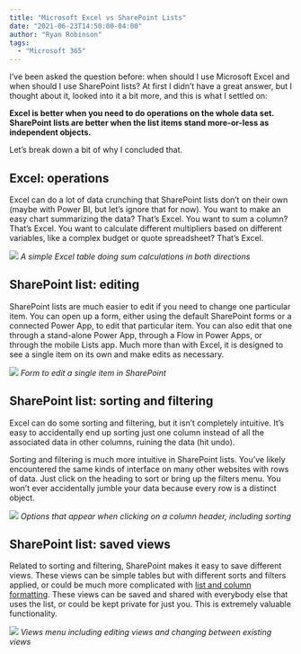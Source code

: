 ```yaml
---
title: "Microsoft Excel vs SharePoint Lists"
date: "2021-06-23T14:50:00-04:00"
author: "Ryan Robinson"
tags:
  - "Microsoft 365"
---
```


I’ve been asked the question before: when should I use Microsoft Excel and when should I use SharePoint lists? At first I didn’t have a great answer, but I thought about it, looked into it a bit more, and this is what I settled on:

**Excel is better when you need to do operations on the whole data set. SharePoint lists are better when the list items stand more-or-less as independent objects.**

Let’s break down a bit of why I concluded that.

## Excel: operations

Excel can do a lot of data crunching that SharePoint lists don’t on their own (maybe with Power BI, but let’s ignore that for now). You want to make an easy chart summarizing the data? That’s Excel. You want to sum a column? That’s Excel. You want to calculate different multipliers based on different variables, like a complex budget or quote spreadsheet? That’s Excel.

![](/assets/img/2021/06/Excel-sums.png)
_A simple Excel table doing sum calculations in both directions_

## SharePoint list: editing

SharePoint lists are much easier to edit if you need to change one particular item. You can open up a form, either using the default SharePoint forms or a connected Power App, to edit that particular item. You can also edit that one through a stand-alone Power App, through a Flow in Power Apps, or through the mobile Lists app. Much more than with Excel, it is designed to see a single item on its own and make edits as necessary.

![](/assets/img/2021/06/Edit-Issue.png)
_Form to edit a single item in SharePoint_

## SharePoint list: sorting and filtering

Excel can do some sorting and filtering, but it isn’t completely intuitive. It’s easy to accidentally end up sorting just one column instead of all the associated data in other columns, ruining the data (hit undo).

Sorting and filtering is much more intuitive in SharePoint lists. You’ve likely encountered the same kinds of interface on many other websites with rows of data. Just click on the heading to sort or bring up the filters menu. You won’t ever accidentally jumble your data because every row is a distinct object.

![](/assets/img/2021/06/Column-settings.png)
_Options that appear when clicking on a column header, including sorting_

## SharePoint list: saved views

Related to sorting and filtering, SharePoint makes it easy to save different views. These views can be simple tables but with different sorts and filters applied, or could be much more complicated with [list and column formatting](https://docs.microsoft.com/en-us/sharepoint/dev/declarative-customization/column-formatting). These views can be saved and shared with everybody else that uses the list, or could be kept private for just you. This is extremely valuable functionality.

![](/assets/img/2021/06/Views-menu.png)
_Views menu including editing views and changing between existing views_
